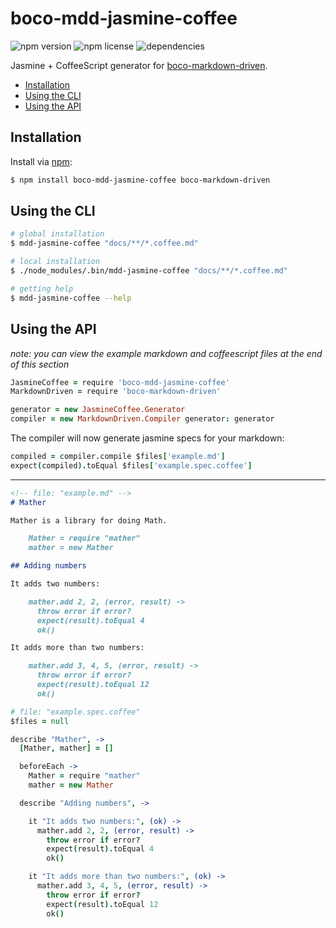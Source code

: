 
# boco-mdd-jasmine-coffee
![npm version](https://img.shields.io/npm/v/boco-mdd-jasmine-coffee.svg)
![npm license](https://img.shields.io/npm/l/boco-mdd-jasmine-coffee.svg)
![dependencies](https://david-dm.org/bocodigitalmedia/boco-mdd-jasmine-coffee.png)

Jasmine + CoffeeScript generator for [boco-markdown-driven].

* [Installation](#installation)
* [Using the CLI](#using-the-cli)
* [Using the API](#using-the-api)

## Installation

Install via [npm]:

```sh
$ npm install boco-mdd-jasmine-coffee boco-markdown-driven
```

## Using the CLI

```sh
# global installation
$ mdd-jasmine-coffee "docs/**/*.coffee.md"

# local installation
$ ./node_modules/.bin/mdd-jasmine-coffee "docs/**/*.coffee.md"

# getting help
$ mdd-jasmine-coffee --help
```

## Using the API

_note: you can view the example markdown and coffeescript files at the end of this section_

```coffee
JasmineCoffee = require 'boco-mdd-jasmine-coffee'
MarkdownDriven = require 'boco-markdown-driven'

generator = new JasmineCoffee.Generator
compiler = new MarkdownDriven.Compiler generator: generator
```

The compiler will now generate jasmine specs for your markdown:

``` coffee
compiled = compiler.compile $files['example.md']
expect(compiled).toEqual $files['example.spec.coffee']
```

---

```markdown
<!-- file: "example.md" -->
# Mather

Mather is a library for doing Math.

    Mather = require "mather"
    mather = new Mather

## Adding numbers

It adds two numbers:

    mather.add 2, 2, (error, result) ->
      throw error if error?
      expect(result).toEqual 4
      ok()

It adds more than two numbers:

    mather.add 3, 4, 5, (error, result) ->
      throw error if error?
      expect(result).toEqual 12
      ok()
```

```coffee
# file: "example.spec.coffee"
$files = null

describe "Mather", ->
  [Mather, mather] = []

  beforeEach ->
    Mather = require "mather"
    mather = new Mather

  describe "Adding numbers", ->

    it "It adds two numbers:", (ok) ->
      mather.add 2, 2, (error, result) ->
        throw error if error?
        expect(result).toEqual 4
        ok()

    it "It adds more than two numbers:", (ok) ->
      mather.add 3, 4, 5, (error, result) ->
        throw error if error?
        expect(result).toEqual 12
        ok()
```

[boco-markdown-driven]: https://github.com/bocodigitalmedia/boco-markdown-driven
[npm]: https://npmjs.org
